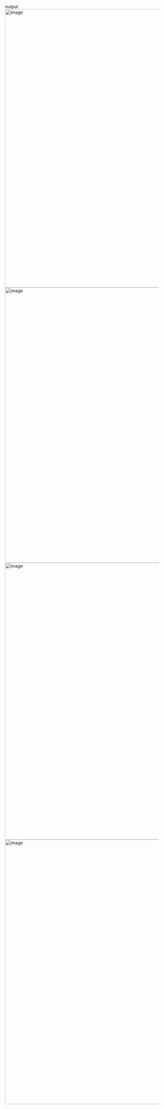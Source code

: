 output 
<img width="1906" height="912" alt="image" src="https://github.com/user-attachments/assets/726736cd-2326-4e08-a0b0-489be3e1f369" />
<img width="1603" height="902" alt="image" src="https://github.com/user-attachments/assets/9fd7af9f-04a6-4192-a330-dfc8739c17c5" />
<img width="1893" height="907" alt="image" src="https://github.com/user-attachments/assets/02228725-3a59-4c12-a832-a35f2e4d4bbd" />
<img width="1445" height="867" alt="image" src="https://github.com/user-attachments/assets/58cb19d8-ad28-4ad6-890a-60e823196199" />


